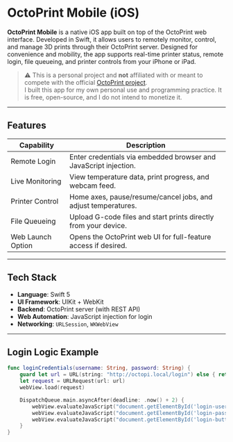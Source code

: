 # OctoPrint Mobile (iOS)

**OctoPrint Mobile** is a native iOS app built on top of the OctoPrint web interface. Developed in Swift, it allows users to remotely monitor, control, and manage 3D prints through their OctoPrint server. Designed for convenience and mobility, the app supports real-time printer status, remote login, file queueing, and printer controls from your iPhone or iPad.

> ⚠️ This is a personal project and **not** affiliated with or meant to compete with the official [OctoPrint project](https://octoprint.org/).  
> I built this app for my own personal use and programming practice. It is free, open-source, and I do not intend to monetize it.

---

## Features

| Capability        | Description                                                                  |
|------------------|------------------------------------------------------------------------------|
| Remote Login      | Enter credentials via embedded browser and JavaScript injection.             |
| Live Monitoring   | View temperature data, print progress, and webcam feed.                      |
| Printer Control   | Home axes, pause/resume/cancel jobs, and adjust temperatures.                |
| File Queueing     | Upload G-code files and start prints directly from your device.              |
| Web Launch Option | Opens the OctoPrint web UI for full-feature access if desired.               |

---

## Tech Stack

- **Language**: Swift 5
- **UI Framework**: UIKit + WebKit
- **Backend**: OctoPrint server (with REST API)
- **Web Automation**: JavaScript injection for login
- **Networking**: `URLSession`, `WKWebView`

---

## Login Logic Example

```swift
func loginCredentials(username: String, password: String) {
    guard let url = URL(string: "http://octopi.local/login") else { return }
    let request = URLRequest(url: url)
    webView.load(request)

    DispatchQueue.main.asyncAfter(deadline: .now() + 2) {
        webView.evaluateJavaScript("document.getElementById('login-user').value = '\(username)';", completionHandler: nil)
        webView.evaluateJavaScript("document.getElementById('login-password').value = '\(password)';", completionHandler: nil)
        webView.evaluateJavaScript("document.getElementById('login-button').click();", completionHandler: nil)
    }
}
